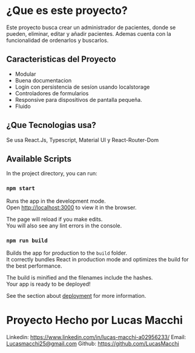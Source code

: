 # ¿Que es este proyecto?

Este proyecto busca crear un administrador de pacientes, donde se pueden, eliminar, editar y añadir pacientes. Ademas cuenta con la funcionalidad de ordenarlos y buscarlos.

## Caracteristicas del Proyecto
- Modular
- Buena documentacion
- Login con persistencia de sesíon usando localstorage
- Controladores de formularios
- Responsive para dispositivos de pantalla pequeña.
- Fluido

## ¿Que Tecnologias usa?

Se usa React.Js, Typescript, Material UI y React-Router-Dom

## Available Scripts

In the project directory, you can run:

### `npm start`

Runs the app in the development mode.\
Open [http://localhost:3000](http://localhost:3000) to view it in the browser.

The page will reload if you make edits.\
You will also see any lint errors in the console.

### `npm run build`

Builds the app for production to the `build` folder.\
It correctly bundles React in production mode and optimizes the build for the best performance.

The build is minified and the filenames include the hashes.\
Your app is ready to be deployed!

See the section about [deployment](https://facebook.github.io/create-react-app/docs/deployment) for more information.

# Proyecto Hecho por Lucas Macchi

Linkedin: https://www.linkedin.com/in/lucas-macchi-a02956233/
Email: Lucasmacchi25@gmail.com
Github: https://github.com/LucasMacchi